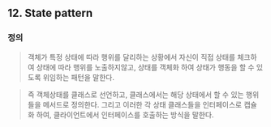 ## 12. State pattern

### 정의
> 객체가 특정 상태에 따라 행위를 달리하는 상황에서 자신이 직접 상태를 체크하여 상태에 따라 행위를 노출하지않고, 상태를 객체화 하여 상태가 행동을 할 수 있도록 위임하는 패턴을 말한다.

> 즉 객체상태를 클래스로 선언하고, 클래스에서는 해당 상태에서 할 수 있는 행위들을 메서드로 정의한다.
> 그리고 이러한 각 상태 클래스들을 인터페이스로 캡슐화 하여, 클라이언트에서 인터페이스를 호출하는 방식을 말한다.
